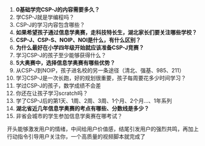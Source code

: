 1. **0基础学完CSP-J的内容需要多久？**
2. 学CSP-J就是学编程吗？
3. CSP-J的学习内容包含哪些？
4. **如果希望孩子通过信息学奥赛，走科技特长生，湖北家长们要关注哪些学校？**
5. **CSP-J、CSP-S、NOIP、NOI是什么，有什么区别？**
6. **为什么最好在小学四年级开始就应该准备CSP-J竞赛？**
7. 学习CSP-J的孩子至少能够获得什么？
8. **5大奥赛中，选择信息学奥赛有哪些优势？**
9. 从CSP-J到NOIP，孩子进名校的另一条途径（清北、强基、985、211）
10. 学习CSP-J是一次长跑，好的规划很重要，孩子每周要花多少时间学习？
11. 学过CSP-J的孩子，数学成绩不会差
12. 你还在让孩子学习scratch吗？
13. 学了CSP-J后的第1天、1周、2周、3周、1个月、2个月...、1年系列
14. **湖北省近几年信息学奥赛的考点有哪些、分数线是多少？**
15. 非省会城市的学生参加信息学奥赛在哪考试？



开头能够激发用户的情绪，中间给用户价值感，结尾引发用户的强烈共鸣，再加上行动指令引导用户关注你，一个高质量的视频脚本就完成了